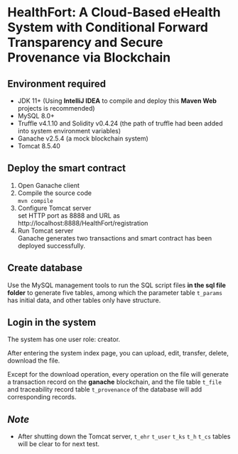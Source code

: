 # HealthFort: A Cloud-Based eHealth System with Conditional Forward Transparency and Secure Provenance via Blockchain

## Environment required

- JDK 11+ (Using **IntelliJ IDEA** to compile and deploy this **Maven Web** projects is recommended)
- MySQL 8.0+
- Truffle v4.1.10 and Solidity v0.4.24 (the path of truffle had been added into system environment variables)
- Ganache v2.5.4 (a mock blockchain system)
- Tomcat 8.5.40

## Deploy the smart contract

1. Open Ganache client
2. Compile the source code  
   `mvn compile`
3. Configure Tomcat server  
   set HTTP port as 8888 and URL as http://localhost:8888/HealthFort/registration
4. Run Tomcat server  
   Ganache generates two transactions and smart contract has been deployed successfully.

## Create database

Use the MySQL management tools to run the SQL script files **in the sql file folder** to generate five tables, among
which the parameter table `t_params` has initial data, and other tables only have structure.

## Login in the system

The system has one user role: creator.

After entering the system index page, you can upload, edit, transfer, delete, download the file.

Except for the download operation, every operation on the file will generate a transaction record on the **ganache**
blockchain, and the file table `t_file` and traceability record table `t_provenance` of the database will add
corresponding records.

## _Note_

- After shutting down the Tomcat server, `t_ehr` `t_user` `t_ks` `t_h` `t_cs` tables will be clear to for next test.
